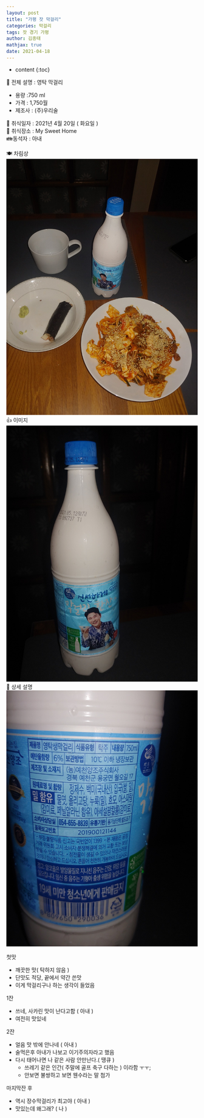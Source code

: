 ```yaml
---
layout: post
title: "가평 잣 막걸리"
categories: 막걸리
tags: 잣 경기 가평
author: 김종태
mathjax: true
date: 2021-04-18
---
```

* content
{:toc}

🍺 전체 설명 : 영탁 막걸리  
 - 용량 :750 ml  
 - 가격 : 1,750월  
 - 제조사 : (주)우리술  

📆 취식일자 : 2021년 4월 20일 ( 화요일 )  
🚀️ 취식장소 : My Sweet Home  
👪동석자 : 아내  

🍽 차림상  
![막걸리](../assets/images/youngtak.jpg)
👍 이미지
![막걸리1](../assets/images/youngtak_1.jpg)
📓 상세 설명
![막걸리2](../assets/images/youngtak_2.jpg)

첫맛
- 깨끗한 맛( 탁하지 않음 )
- 단맛도 적당, 끝에서 약간 쓴맛
- 이게 막걸리구나 하는 생각이 들었음

1잔
- 쓰네, 사카린 맛이 난다고함 ( 아내 )
- 여전히 맛있네

2잔
- 얼음 맛 밖에 안나네 ( 아내 )
- 술먹은후 아내가 나보고 이기주의자라고 했음
- 다시 태어나면 나 같은 사람 안만난다.( 땡큐 )
  - 쓰레기 같은 인간( 주말에 골프 축구 다하는 ) 이라함 ㅜㅜ;
  - 안보면 불쌍하고 보면 웬수라는 말 첨가

마지막잔 후
- 역시 장수막걸리가 최고야 ( 아내 )
- 맛있는데 왜그래? ( 나 )
